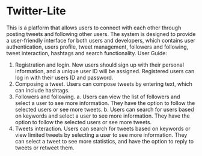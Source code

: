# Twitter-Lite
This is a platform that allows users to connect with each other through posting tweets and
following other users. The system is designed to provide a user-friendly interface for both users
and developers, which contains user authentication, users profile, tweet management, followers
and following, tweet interaction, hashtags and search functionality.
User Guide:
1. Registration and login. New users should sign up with their personal information, and a
unique user ID will be assigned. Registered users can log in with their users ID and
password.
2. Composing a tweet. Users can compose tweets by entering text, which can include
hashtags.
3. Followers and following.
a. Users can view the list of followers and select a user to see more information.
They have the option to follow the selected users or see more tweets.
b. Users can search for users based on keywords and select a user to see more
information. They have the option to follow the selected users or see more
tweets.
4. Tweets interaction. Users can search for tweets based on keywords or view limited tweets
by selecting a user to see more information. They can select a tweet to see more statistics,
and have the option to reply to tweets or retweet them.
